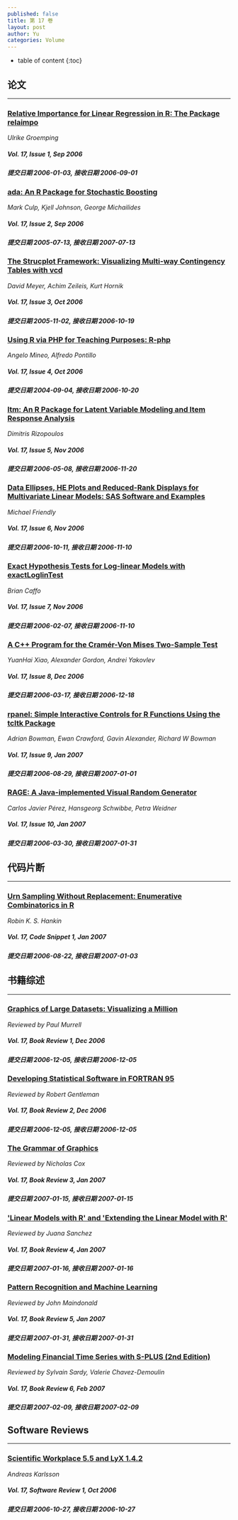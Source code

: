 ```yaml
---
published: false
title: 第 17 卷
layout: post
author: Yu
categories: Volume
---
```


* table of content
{:toc}

## 论文

***

### [Relative Importance for Linear Regression in R: The Package relaimpo](/jstatsoft/v17/i01.html)

*Ulrike Groemping*

##### Vol. 17, Issue 1, Sep 2006

##### 提交日期 2006-01-03, 接收日期 2006-09-01

### [ada: An R Package for Stochastic Boosting](/jstatsoft/v17/i02.html)

*Mark Culp, Kjell Johnson, George Michailides*

##### Vol. 17, Issue 2, Sep 2006

##### 提交日期 2005-07-13, 接收日期 2007-07-13

### [The Strucplot Framework: Visualizing Multi-way Contingency Tables with vcd](/jstatsoft/v17/i03.html)

*David Meyer, Achim Zeileis, Kurt Hornik*

##### Vol. 17, Issue 3, Oct 2006

##### 提交日期 2005-11-02, 接收日期 2006-10-19

### [Using R via PHP for Teaching Purposes: R-php](/jstatsoft/v17/i04.html)

*Angelo Mineo, Alfredo Pontillo*

##### Vol. 17, Issue 4, Oct 2006

##### 提交日期 2004-09-04, 接收日期 2006-10-20

### [ltm: An R Package for Latent Variable Modeling and Item Response Analysis](/jstatsoft/v17/i05.html)

*Dimitris Rizopoulos*

##### Vol. 17, Issue 5, Nov 2006

##### 提交日期 2006-05-08, 接收日期 2006-11-20

### [Data Ellipses, HE Plots and Reduced-Rank Displays for Multivariate Linear Models: SAS Software and Examples](/jstatsoft/v17/i06.html)

*Michael Friendly*

##### Vol. 17, Issue 6, Nov 2006

##### 提交日期 2006-10-11, 接收日期 2006-11-10

### [Exact Hypothesis Tests for Log-linear Models with exactLoglinTest](/jstatsoft/v17/i07.html)

*Brian Caffo*

##### Vol. 17, Issue 7, Nov 2006

##### 提交日期 2006-02-07, 接收日期 2006-11-10

### [A C++ Program for the Cramér-Von Mises Two-Sample Test](/jstatsoft/v17/i08.html)

*YuanHai Xiao, Alexander Gordon, Andrei Yakovlev*

##### Vol. 17, Issue 8, Dec 2006

##### 提交日期 2006-03-17, 接收日期 2006-12-18

### [rpanel: Simple Interactive Controls for R Functions Using the tcltk Package](/jstatsoft/v17/i09.html)

*Adrian Bowman, Ewan Crawford, Gavin Alexander, Richard W Bowman*

##### Vol. 17, Issue 9, Jan 2007

##### 提交日期 2006-08-29, 接收日期 2007-01-01

### [RAGE: A Java-implemented Visual Random Generator](/jstatsoft/v17/i10.html)

*Carlos Javier  Pérez, Hansgeorg Schwibbe, Petra Weidner*

##### Vol. 17, Issue 10, Jan 2007

##### 提交日期 2006-03-30, 接收日期 2007-01-31

## 代码片断

***

### [Urn Sampling Without Replacement: Enumerative Combinatorics in R](/jstatsoft/v17/c01.html)

*Robin K. S. Hankin*

##### Vol. 17, Code Snippet 1, Jan 2007

##### 提交日期 2006-08-22, 接收日期 2007-01-03

## 书籍综述

***

### [Graphics of Large Datasets: Visualizing a Million](/jstatsoft/v17/b01.html)

*Reviewed by Paul Murrell*

##### Vol. 17, Book Review 1, Dec 2006

##### 提交日期 2006-12-05, 接收日期 2006-12-05

### [Developing Statistical Software in FORTRAN 95](/jstatsoft/v17/b02.html)

*Reviewed by Robert Gentleman*

##### Vol. 17, Book Review 2, Dec 2006

##### 提交日期 2006-12-05, 接收日期 2006-12-05

### [The Grammar of Graphics](/jstatsoft/v17/b03.html)

*Reviewed by Nicholas Cox*

##### Vol. 17, Book Review 3, Jan 2007

##### 提交日期 2007-01-15, 接收日期 2007-01-15

### ['Linear Models with R' and 'Extending the Linear Model with R'](/jstatsoft/v17/b04.html)

*Reviewed by Juana Sanchez*

##### Vol. 17, Book Review 4, Jan 2007

##### 提交日期 2007-01-16, 接收日期 2007-01-16

### [Pattern Recognition and Machine Learning](/jstatsoft/v17/b05.html)

*Reviewed by John Maindonald*

##### Vol. 17, Book Review 5, Jan 2007

##### 提交日期 2007-01-31, 接收日期 2007-01-31

### [Modeling Financial Time Series with S-PLUS (2nd Edition)](/jstatsoft/v17/b06.html)

*Reviewed by Sylvain Sardy, Valerie Chavez-Demoulin*

##### Vol. 17, Book Review 6, Feb 2007

##### 提交日期 2007-02-09, 接收日期 2007-02-09

## Software Reviews

***

### [Scientific Workplace 5.5 and LyX 1.4.2](/jstatsoft/v17/s01.html)

*Andreas Karlsson*

##### Vol. 17, Software Review 1, Oct 2006

##### 提交日期 2006-10-27, 接收日期 2006-10-27

